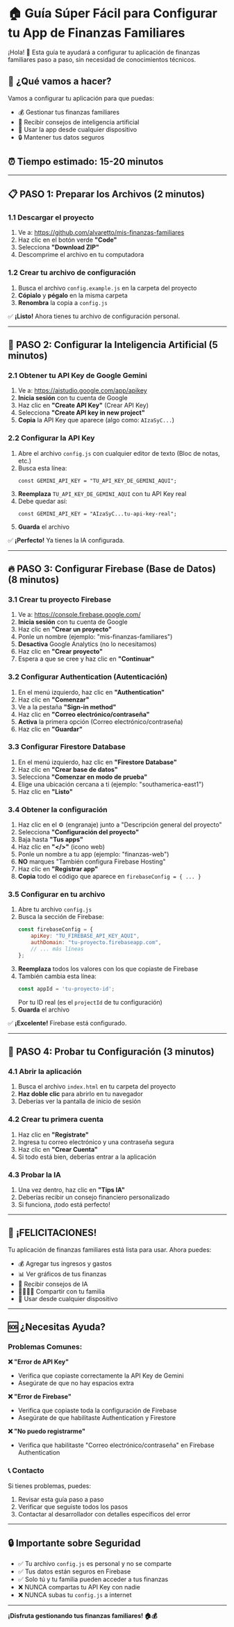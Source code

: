 # 🏠 Guía Súper Fácil para Configurar tu App de Finanzas Familiares

¡Hola! 👋 Esta guía te ayudará a configurar tu aplicación de finanzas familiares paso a paso, sin necesidad de conocimientos técnicos.

## 🎯 ¿Qué vamos a hacer?

Vamos a configurar tu aplicación para que puedas:
- 💰 Gestionar tus finanzas familiares
- 🤖 Recibir consejos de inteligencia artificial
- 📱 Usar la app desde cualquier dispositivo
- 🔒 Mantener tus datos seguros

## ⏰ Tiempo estimado: 15-20 minutos

---

## 📋 **PASO 1: Preparar los Archivos** (2 minutos)

### 1.1 Descargar el proyecto
1. Ve a: https://github.com/alvaretto/mis-finanzas-familiares
2. Haz clic en el botón verde **"Code"**
3. Selecciona **"Download ZIP"**
4. Descomprime el archivo en tu computadora

### 1.2 Crear tu archivo de configuración
1. Busca el archivo `config.example.js` en la carpeta del proyecto
2. **Cópialo** y **pégalo** en la misma carpeta
3. **Renombra** la copia a `config.js`

✅ **¡Listo!** Ahora tienes tu archivo de configuración personal.

---

## 🤖 **PASO 2: Configurar la Inteligencia Artificial** (5 minutos)

### 2.1 Obtener tu API Key de Google Gemini
1. Ve a: https://aistudio.google.com/app/apikey
2. **Inicia sesión** con tu cuenta de Google
3. Haz clic en **"Create API Key"** (Crear API Key)
4. Selecciona **"Create API key in new project"**
5. **Copia** la API Key que aparece (algo como: `AIzaSyC...`)

### 2.2 Configurar la API Key
1. Abre el archivo `config.js` con cualquier editor de texto (Bloc de notas, etc.)
2. Busca esta línea:
   ```
   const GEMINI_API_KEY = "TU_API_KEY_DE_GEMINI_AQUI";
   ```
3. **Reemplaza** `TU_API_KEY_DE_GEMINI_AQUI` con tu API Key real
4. Debe quedar así:
   ```
   const GEMINI_API_KEY = "AIzaSyC...tu-api-key-real";
   ```
5. **Guarda** el archivo

✅ **¡Perfecto!** Ya tienes la IA configurada.

---

## 🔥 **PASO 3: Configurar Firebase (Base de Datos)** (8 minutos)

### 3.1 Crear tu proyecto Firebase
1. Ve a: https://console.firebase.google.com/
2. **Inicia sesión** con tu cuenta de Google
3. Haz clic en **"Crear un proyecto"**
4. Ponle un nombre (ejemplo: "mis-finanzas-familiares")
5. **Desactiva** Google Analytics (no lo necesitamos)
6. Haz clic en **"Crear proyecto"**
7. Espera a que se cree y haz clic en **"Continuar"**

### 3.2 Configurar Authentication (Autenticación)
1. En el menú izquierdo, haz clic en **"Authentication"**
2. Haz clic en **"Comenzar"**
3. Ve a la pestaña **"Sign-in method"**
4. Haz clic en **"Correo electrónico/contraseña"**
5. **Activa** la primera opción (Correo electrónico/contraseña)
6. Haz clic en **"Guardar"**

### 3.3 Configurar Firestore Database
1. En el menú izquierdo, haz clic en **"Firestore Database"**
2. Haz clic en **"Crear base de datos"**
3. Selecciona **"Comenzar en modo de prueba"**
4. Elige una ubicación cercana a ti (ejemplo: "southamerica-east1")
5. Haz clic en **"Listo"**

### 3.4 Obtener la configuración
1. Haz clic en el ⚙️ (engranaje) junto a "Descripción general del proyecto"
2. Selecciona **"Configuración del proyecto"**
3. Baja hasta **"Tus apps"**
4. Haz clic en **"</>"** (icono web)
5. Ponle un nombre a tu app (ejemplo: "finanzas-web")
6. **NO** marques "También configura Firebase Hosting"
7. Haz clic en **"Registrar app"**
8. **Copia** todo el código que aparece en `firebaseConfig = { ... }`

### 3.5 Configurar en tu archivo
1. Abre tu archivo `config.js`
2. Busca la sección de Firebase:
   ```javascript
   const firebaseConfig = {
       apiKey: "TU_FIREBASE_API_KEY_AQUI",
       authDomain: "tu-proyecto.firebaseapp.com",
       // ... más líneas
   };
   ```
3. **Reemplaza** todos los valores con los que copiaste de Firebase
4. También cambia esta línea:
   ```javascript
   const appId = 'tu-proyecto-id';
   ```
   Por tu ID real (es el `projectId` de tu configuración)
5. **Guarda** el archivo

✅ **¡Excelente!** Firebase está configurado.

---

## 🚀 **PASO 4: Probar tu Configuración** (3 minutos)

### 4.1 Abrir la aplicación
1. Busca el archivo `index.html` en tu carpeta del proyecto
2. **Haz doble clic** para abrirlo en tu navegador
3. Deberías ver la pantalla de inicio de sesión

### 4.2 Crear tu primera cuenta
1. Haz clic en **"Regístrate"**
2. Ingresa tu correo electrónico y una contraseña segura
3. Haz clic en **"Crear Cuenta"**
4. Si todo está bien, deberías entrar a la aplicación

### 4.3 Probar la IA
1. Una vez dentro, haz clic en **"Tips IA"**
2. Deberías recibir un consejo financiero personalizado
3. Si funciona, ¡todo está perfecto!

---

## 🎉 **¡FELICITACIONES!**

Tu aplicación de finanzas familiares está lista para usar. Ahora puedes:

- 💰 Agregar tus ingresos y gastos
- 📊 Ver gráficos de tus finanzas
- 🤖 Recibir consejos de IA
- 👨‍👩‍👧‍👦 Compartir con tu familia
- 📱 Usar desde cualquier dispositivo

---

## 🆘 **¿Necesitas Ayuda?**

### Problemas Comunes:

**❌ "Error de API Key"**
- Verifica que copiaste correctamente la API Key de Gemini
- Asegúrate de que no hay espacios extra

**❌ "Error de Firebase"**
- Verifica que copiaste toda la configuración de Firebase
- Asegúrate de que habilitaste Authentication y Firestore

**❌ "No puedo registrarme"**
- Verifica que habilitaste "Correo electrónico/contraseña" en Firebase Authentication

### 📞 Contacto
Si tienes problemas, puedes:
1. Revisar esta guía paso a paso
2. Verificar que seguiste todos los pasos
3. Contactar al desarrollador con detalles específicos del error

---

## 🔒 **Importante sobre Seguridad**

- ✅ Tu archivo `config.js` es personal y no se comparte
- ✅ Tus datos están seguros en Firebase
- ✅ Solo tú y tu familia pueden acceder a tus finanzas
- ❌ NUNCA compartas tu API Key con nadie
- ❌ NUNCA subas tu `config.js` a internet

---

**¡Disfruta gestionando tus finanzas familiares! 🏠💰**
